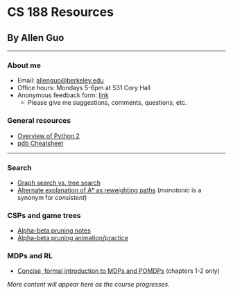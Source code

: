 # CS 188 Resources

## By Allen Guo

----

### About me 

* Email: <a href="mailto:allenguo@berkeley.edu">allenguo@berkeley.edu</a>
* Office hours: Mondays 5-6pm at 531 Cory Hall
* Anonymous feedback form: <a href="https://goo.gl/forms/3AAZMn7NO6vcJOcx1">link</a>
  * Please give me suggestions, comments, questions, etc.

### General resources

* [Overview of Python 2](https://learnxinyminutes.com/docs/python/)
* [pdb Cheatsheet](https://raw.githubusercontent.com/nblock/pdb-cheatsheet/master/pdb-cheatsheet.png)

----

### Search

* [Graph search vs. tree search](http://stackoverflow.com/a/15281447)
* [Alternate explanation of A* as reweighting paths](http://11011110.livejournal.com/135302.html) (*monotonic* is a synonym for *consistent*)


### CSPs and game trees

* [Alpha-beta pruning notes](http://web.cs.ucla.edu/~rosen/161/notes/alphabeta.html)
* [Alpha-beta pruning animation/practice](http://www-inst.eecs.berkeley.edu/~cs61b/fa14/ta-materials/apps/ab_tree_practice/index.html)

### MDPs and RL

* [Concise, formal introduction to MDPs and POMDPs](http://rll.berkeley.edu/deeprlcourse/docs/ng-thesis.pdf) (chapters 1-2 only)

<!--
### Probability

* [Intuition for Bayes' rule](https://betterexplained.com/articles/an-intuitive-and-short-explanation-of-bayes-theorem/)

### Bayes nets, HMMs, and ML

* [Backpropagation notes](https://www.willamette.edu/~gorr/classes/cs449/backprop.html)
* [Handouts from Stanford's ML course](http://cs229.stanford.edu/materials.html)

-->

*More content will appear here as the course progresses.*

<!--
----

### Just for fun :^)

*Want to add something to this section? Email me your recommendations!*

* [The Turing test](https://en.wikipedia.org/wiki/Turing_test) and [the Chinese room argument](https://en.wikipedia.org/wiki/Chinese_room)
* [Superintelligence](https://en.wikipedia.org/wiki/Superintelligence), [existential risk](https://en.wikipedia.org/wiki/Existential_risk_from_artificial_general_intelligence), and [the paperclip maximizer](https://wiki.lesswrong.com/wiki/Paperclip_maximizer)
* Recommended short stories: Forster's ["The Machine Stops"](http://archive.ncsa.illinois.edu/prajlich/forster.html) and Asimov's ["The Last Question"](http://multivax.com/last_question.html)
* Recommended films: [A.I.](https://en.wikipedia.org/wiki/A.I._Artificial_Intelligence) and [Gattaca](http://www.imdb.com/title/tt0119177/)
-->
